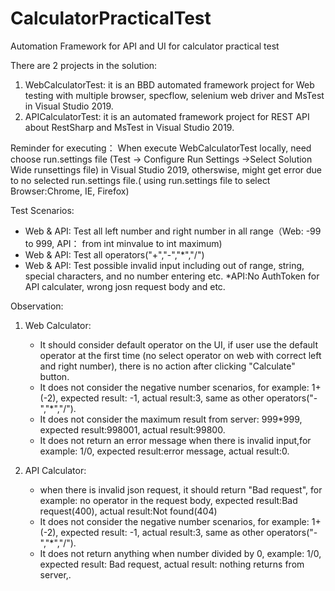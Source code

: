 # CalculatorPracticalTest
Automation Framework for API and UI for calculator practical test

There are 2 projects in the solution:
1. WebCalculatorTest: it is an BBD automated framework project for Web testing with multiple browser, specflow, selenium web driver and MsTest in Visual Studio 2019. 
2. APICalculatorTest: it is an automated framework project for REST API about RestSharp and MsTest in Visual Studio 2019. 

Reminder for executing：
When execute WebCalculatorTest locally, need choose run.settings file (Test -> Configure Run Settings ->Select Solution Wide runsettings file) in Visual Studio 2019, otherswise, might get error due to no selected run.settings file.( using run.settings file to select Browser:Chrome, IE, Firefox)

Test Scenarios:
* Web & API: Test all left number and right number in all range（Web: -99 to 999, API： from int minvalue to int maximum)
* Web & API: Test all operators("+","-","*","/")
* Web & API: Test possible invalid input including out of range, string, special characters, and no number entering etc.
*API:No AuthToken for API calculater, wrong josn request body and etc.

Observation:
1. Web Calculator:
   * It should consider default operator on the UI, if user use the default operator at the first time (no select operator on web with correct left and right number), there is no action after clicking "Calculate" button.
   * It does not consider the negative number scenarios, for example: 1+(-2), expected result: -1, actual result:3, same as other operators("-","*","/").
   * It does not consider the maximum result from server: 999*999, expected result:998001, actual result:99800.
   * It does not return an error message when there is invalid input,for example: 1/0, expected result:error message, actual result:0.
 
2. API Calculator:
   * when there is invalid json request, it should return "Bad request", for example: no operator in the request body, expected result:Bad request(400), actual result:Not found(404)
   * It does not consider the negative number scenarios, for example: 1+(-2), expected result: -1, actual result:3, same as other operators("-","*","/").
   * It does not return anything when number divided by 0, example: 1/0, expected result: Bad request, actual result: nothing returns from server,.   
   
   
   
